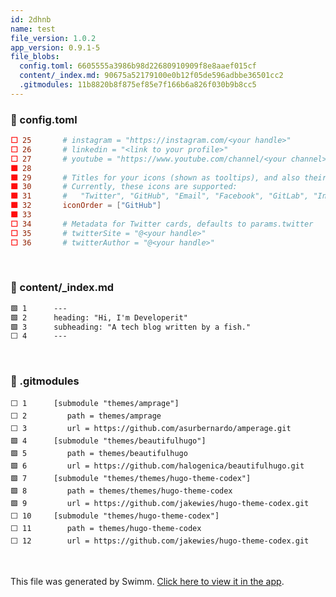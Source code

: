 ```yaml
---
id: 2dhnb
name: test
file_version: 1.0.2
app_version: 0.9.1-5
file_blobs:
  config.toml: 6605555a3986b98d22680910909f8e8aaef015cf
  content/_index.md: 90675a52179100e0b12f05de596adbbe36501cc2
  .gitmodules: 11b8820b8f875ef85e7f166b6a826f030b9b8cc5
---
```


<!-- NOTE-swimm-snippet: the lines below link your snippet to Swimm -->
### 📄 config.toml
```toml
⬜ 25       # instagram = "https://instagram.com/<your handle>"
⬜ 26       # linkedin = "<link to your profile>"
⬜ 27       # youtube = "https://www.youtube.com/channel/<your channel>"
🟩 28       
🟩 29       # Titles for your icons (shown as tooltips), and also their display order.
🟩 30       # Currently, these icons are supported: 
🟩 31       #   "Twitter", "GitHub", "Email", "Facebook", "GitLab", "Instagram", "LinkedIn", "YouTube"
🟩 32       iconOrder = ["GitHub"]
🟩 33     
⬜ 34       # Metadata for Twitter cards, defaults to params.twitter
⬜ 35       # twitterSite = "@<your handle>"
⬜ 36       # twitterAuthor = "@<your handle>"
```

<br/>

<!-- NOTE-swimm-snippet: the lines below link your snippet to Swimm -->
### 📄 content/_index.md
```markdown
🟩 1      ---
🟩 2      heading: "Hi, I'm Developerit"
🟩 3      subheading: "A tech blog written by a fish."
⬜ 4      ---
```

<br/>

<!-- NOTE-swimm-snippet: the lines below link your snippet to Swimm -->
### 📄 .gitmodules
```gitmodules
⬜ 1      [submodule "themes/amprage"]
⬜ 2      	path = themes/amprage
⬜ 3      	url = https://github.com/asurbernardo/amperage.git
🟩 4      [submodule "themes/beautifulhugo"]
🟩 5      	path = themes/beautifulhugo
🟩 6      	url = https://github.com/halogenica/beautifulhugo.git
🟩 7      [submodule "themes/themes/hugo-theme-codex"]
🟩 8      	path = themes/themes/hugo-theme-codex
🟩 9      	url = https://github.com/jakewies/hugo-theme-codex.git
⬜ 10     [submodule "themes/hugo-theme-codex"]
⬜ 11     	path = themes/hugo-theme-codex
⬜ 12     	url = https://github.com/jakewies/hugo-theme-codex.git
```

<br/>

This file was generated by Swimm. [Click here to view it in the app](http://localhost:5001/repos/Z2l0aHViJTNBJTNBYmxvZyUzQSUzQWRvdWVr/docs/2dhnb).